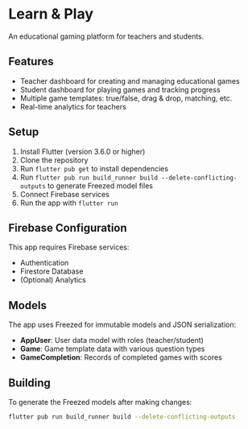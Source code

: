 # Learn & Play

An educational gaming platform for teachers and students.

## Features

- Teacher dashboard for creating and managing educational games
- Student dashboard for playing games and tracking progress
- Multiple game templates: true/false, drag & drop, matching, etc.
- Real-time analytics for teachers

## Setup

1. Install Flutter (version 3.6.0 or higher)
2. Clone the repository
3. Run `flutter pub get` to install dependencies
4. Run `flutter pub run build_runner build --delete-conflicting-outputs` to generate Freezed model files
5. Connect Firebase services
6. Run the app with `flutter run`

## Firebase Configuration

This app requires Firebase services:
- Authentication
- Firestore Database
- (Optional) Analytics

## Models

The app uses Freezed for immutable models and JSON serialization:

- **AppUser**: User data model with roles (teacher/student)
- **Game**: Game template data with various question types
- **GameCompletion**: Records of completed games with scores

## Building

To generate the Freezed models after making changes:

```bash
flutter pub run build_runner build --delete-conflicting-outputs
```

